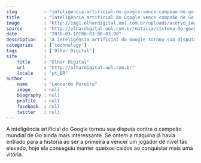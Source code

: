 ```yaml
---
slug          : "inteligencia-artificial-do-google-vence-campeao-de-go-pela-2a-vez"
title         : "Inteligência artificial do Google vence campeão de Go pela 2ª vez"
image         : "http://img1.olhardigital.uol.com.br/uploads/acervo_imagens/2016/03/20160310060737_660_420.jpg"
source        : "http://olhardigital.uol.com.br/noticia/sistema-do-google-vence-campeao-de-go-pela-2-vez/55960"
date          : "2016-03-10T06:03:00-03:00"
description   : "A inteligência artificial do Google tornou sua disputa contra o campeão mundial de Go ainda mais interessante. Se ontem a máquina já havia entrado para a história ao ser a primeira a vencer um jogador de nível tão elevado, hoje ela conseguiu manter queixos caídos ao conquistar mais uma vitória."
categories    : ['technology']
tags          : ['Olhar Digital']
site          :
    title     : "Olhar Digital"
    url       : "http://olhardigital.uol.com.br"
    locale    : "pt_BR"
author        :
    name      : "Leonardo Pereira"
    image     : null
    biography : null
    profile   : null
    facebook  : null
    twitter   : null
---
```


A inteligência artificial do Google tornou sua disputa contra o campeão mundial de Go ainda mais interessante. Se ontem a máquina já havia entrado para a história ao ser a primeira a vencer um jogador de nível tão elevado, hoje ela conseguiu manter queixos caídos ao conquistar mais uma vitória.
